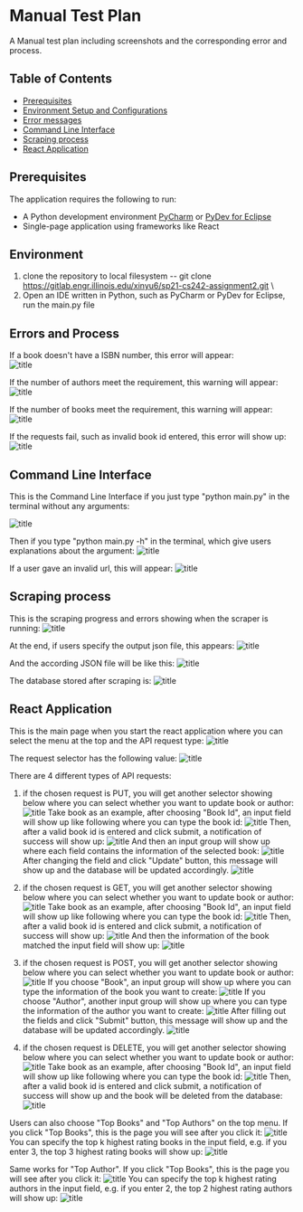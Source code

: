 Manual Test Plan
==========

A Manual test plan including screenshots and the corresponding error and process.

Table of Contents
-----------------

  * [Prerequisites](#Prerequisites)
  * [Environment Setup and Configurations](#Environment)
  * [Error messages](#errors-and-process)
  * [Command Line Interface](#command-line-interface)
  * [Scraping process](#scraping-process)
  * [React Application](#react-application)



Prerequisites
------------

The application requires the following to run:
  * A Python development environment [PyCharm] or [PyDev for Eclipse]
  * Single-page application using frameworks like React



Environment
------------

1. clone the repository to local filesystem -- git clone https://gitlab.engr.illinois.edu/xinyu6/sp21-cs242-assignment2.git \
2. Open an IDE written in Python, such as PyCharm or PyDev for Eclipse, run the main.py file



Errors and Process
------------

If a book doesn't have a ISBN number, this error will appear: \
![title](MTP/isbn.png)

If the number of authors meet the requirement, this warning will appear:\
![title](MTP/author_number.png)

If the number of books meet the requirement, this warning will appear:\
![title](MTP/book_number_warning.png)

If the requests fail, such as invalid book id entered, this error will show up:
![title](MTP/error.png)




Command Line Interface
-------
This is the Command Line Interface if you just type "python main.py" in the terminal without any arguments:

![title](MTP/CLI.png)

Then if you type "python main.py -h" in the terminal, which give users explanations about the argument:
![title](MTP/CLI_help.png)

If a user gave an invalid url, this will appear:
![title](MTP/invalid_url.png)


Scraping process
-------

This is the scraping progress and errors showing when the scraper is running:
![title](MTP/process.png)

At the end, if users specify the output json file, this appears:
![title](MTP/jsonwriting.png)

And the according JSON file will be like this:
![title](MTP/json_out.png)

The database stored after scraping is:
![title](MTP/db.png)



React Application
-------

This is the main page when you start the react application where you can select the menu at the top and the API request type:
![title](MTP/home.png)

The request selector has the following value:
![title](MTP/requests.png)

There are 4 different types of API requests:
1. if the chosen request is PUT, you will get another selector showing below where you can select whether you want to update book or author:
![title](MTP/putAttr.png)
   Take book as an example, after choosing "Book Id", an input field will show up like following where you can type the book id:
   ![title](MTP/afterPutAttr.png)
   Then, after a valid book id is entered and click submit, a notification of success will show up:
   ![title](MTP/gettheput.png)
   And then an input group will show up where each field contains the information of the selected book:
   ![title](MTP/putinfo.png)
   After changing the field and click "Update" button, this message will show up and the database will be updated accordingly.
   ![title](MTP/putsuccess.png)
   
2. if the chosen request is GET, you will get another selector showing below where you can select whether you want to update book or author:
![title](MTP/getAttr.png)
   Take book as an example, after choosing "Book Id", an input field will show up like following where you can type the book id:
   ![title](MTP/afterGetAttr.png)
   Then, after a valid book id is entered and click submit, a notification of success will show up:
   ![title](MTP/getnotif.png)
   And then the information of the book matched the input field will show up:
   ![title](MTP/getsuccess.png)

3. if the chosen request is POST, you will get another selector showing below where you can select whether you want to update book or author:
   ![title](MTP/postAttr.png)
   If you choose "Book", an input group will show up where you can type the information of the book you want to create:
   ![title](MTP/postbook.png)
   If you choose "Author", another input group will show up where you can type the information of the author you want to create:
   ![title](MTP/postauthor.png)
   After filling out the fields and click "Submit" button, this message will show up and the database will be updated accordingly.
   ![title](MTP/postsuccess.png)
   
4. if the chosen request is DELETE, you will get another selector showing below where you can select whether you want to update book or author:
   ![title](MTP/deleteAttr.png)
   Take book as an example, after choosing "Book Id", an input field will show up like following where you can type the book id:
   ![title](MTP/afterDeleteAttr.png)
   Then, after a valid book id is entered and click submit, a notification of success will show up and the book will be deleted from the database:
   ![title](MTP/deletesucc.png)

Users can also choose "Top Books" and "Top Authors" on the top menu. 
If you click "Top Books", this is the page you will see after you click it:
![title](MTP/topbook.png)
You can specify the top k highest rating books in the input field, e.g. if you enter 3, the top 3 highest rating books will show up:
![title](MTP/topbookimage.png)

Same works for "Top Author". If you click "Top Books", this is the page you will see after you click it:
![title](MTP/topauthor.png)
You can specify the top k highest rating authors in the input field, e.g. if you enter 2, the top 2 highest rating authors will show up:
![title](MTP/topauthorimage.png)


[PyCharm]: https://www.jetbrains.com/pycharm/
[PyDev for Eclipse]: https://www.pydev.org/